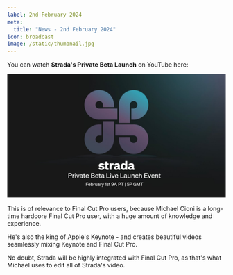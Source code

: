 ```yaml
---
label: 2nd February 2024
meta:
  title: "News - 2nd February 2024"
icon: broadcast
image: /static/thumbnail.jpg
---
```


You can watch **Strada's Private Beta Launch** on YouTube here:

[![](/static/strada-beta-launch-youtube.jpeg)](https://www.youtube.com/watch?v=4Dy2lgIYyJY)

This is of relevance to Final Cut Pro users, because Michael Cioni is a long-time hardcore Final Cut Pro user, with a huge amount of knowledge and experience.

He's also the king of Apple's Keynote - and creates beautiful videos seamlessly mixing Keynote and Final Cut Pro.

No doubt, Strada will be highly integrated with Final Cut Pro, as that's what Michael uses to edit all of Strada's video.